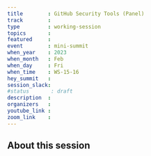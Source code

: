 ```yaml
---
title        : GitHub Security Tools (Panel) 
track        :
type         : working-session
topics       :
featured     :
event        : mini-summit
when_year    : 2023
when_month   : Feb
when_day     : Fri
when_time    : WS-15-16
hey_summit   : 
session_slack:
#status       : draft
description  :
organizers   :
youtube_link :
zoom_link    :
---
```


## About this session
